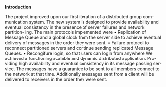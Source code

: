 **Introduction**

The project improved upon our first iteration of a distributed group com- munication system. The new system is designed to provide availability and eventual consistency in the presence of server failures and network partition- ing. The main protocols implemented were
• Replication of Message Queue and a global clock from the server side to achieve eventual delivery of messages in the order they were sent.
• Failure protocol to reconnect partitioned servers and continue sending replicated Message Queues.
• Recongifure login, so that users can login from anywhere
We achieved a functioning scalable and dynamic distributed application. Pro- viding high availability and eventual consistency in its message passing ser- vice. The messages have a guarantee to be sent to all members connect to the network at that time. Additionally messages sent from a client will be delivered to receivers in the order they were sent.
